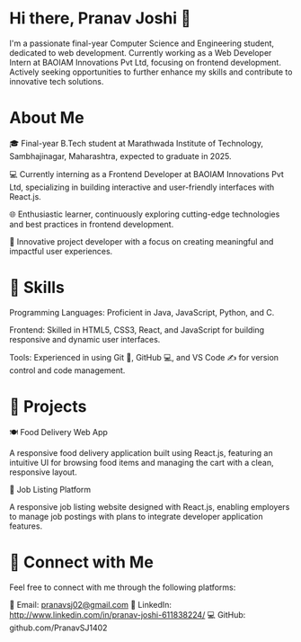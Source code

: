 # Hi there, Pranav Joshi 👋

I'm a passionate final-year Computer Science and Engineering student, dedicated to web development. Currently working as a Web Developer Intern at BAOIAM Innovations Pvt Ltd, focusing on frontend development. Actively seeking opportunities to further enhance my skills and contribute to innovative tech solutions.

# About Me

🎓 Final-year B.Tech student at Marathwada Institute of Technology, Sambhajinagar, Maharashtra, expected to graduate in 2025.

💻 Currently interning as a Frontend Developer at BAOIAM Innovations Pvt Ltd, specializing in building interactive and user-friendly interfaces with React.js.

🌐 Enthusiastic learner, continuously exploring cutting-edge technologies and best practices in frontend development.

🚀 Innovative project developer with a focus on creating meaningful and impactful user experiences.

# 🚀 Skills

Programming Languages: Proficient in Java, JavaScript, Python, and C.

Frontend: Skilled in HTML5, CSS3, React, and JavaScript for building responsive and dynamic user interfaces.

Tools: Experienced in using Git 🐙, GitHub 💻, and VS Code ✍️ for version control and code management.

# 📂 Projects

🍽️ Food Delivery Web App

  A responsive food delivery application built using React.js, featuring an intuitive UI for browsing food items and managing the cart with a clean, responsive layout.

💼 Job Listing Platform

  A responsive job listing website designed with React.js, enabling employers to manage job postings with plans to integrate developer application features.

# 🤝 Connect with Me

Feel free to connect with me through the following platforms:

📧 Email: pranavsj02@gmail.com
💼 LinkedIn: http://www.linkedin.com/in/pranav-joshi-611838224/
💻 GitHub: github.com/PranavSJ1402

